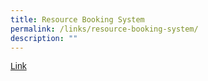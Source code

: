 ```yaml
---
title: Resource Booking System
permalink: /links/resource-booking-system/
description: ""
---
```

<a href="https://rbs.avero-tech.com/" style="font-family:sans-serif;">Link</a>